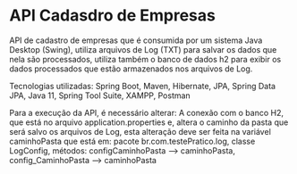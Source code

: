 # API Cadasdro de Empresas
API de cadastro de empresas que é consumida por um sistema Java Desktop (Swing), utiliza arquivos de Log (TXT) para salvar os dados que nela são processados, utiliza também o banco
de dados h2 para exibir os dados processados que estão armazenados nos arquivos de Log.

Tecnologias utilizadas: Spring Boot, Maven, Hibernate, JPA, Spring Data JPA, Java 11, Spring Tool Suite, XAMPP, Postman

Para a execução da API, é necessário alterar: A conexão com o banco H2, que está no arquivo application.properties e, altera o caminho da pasta que será salvo os arquivos de Log,
esta alteração deve ser feita na variável caminhoPasta que está em: pacote br.com.testePratico.log, classe LogConfig, métodos: configCaminhoPasta --> caminhoPasta, config_CaminhoPasta --> caminhoPasta
